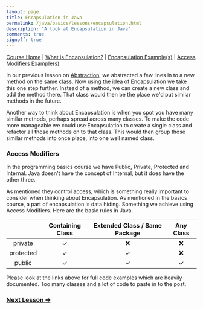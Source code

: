 ```yaml
---
layout: page
title: Encapsulation in Java
permalink: /java/basics/lessons/encapsulation.html
description: "A look at Encapsulation in Java"
comments: true
signoff: true
---
```

[Course Home](../../course) \| [What is Encapsulation?](/programming/lessons/encapsulation) \| [Encapsulation Example(s)](https://github.com/FriendlyTester/Free-Java-Basics-Course/blob/master/src/test/java/lessons/I_Encapsulation.java) \| [Access Modifiers Example(s)](https://github.com/FriendlyTester/Free-Java-Basics-Course/blob/master/src/test/java/lessons/J_AccessModifiers.java)

In our previous lesson on [Abstraction](../lessons/abstraction), we abstracted a few lines in to a new method on the same class. Now using the idea of Encapsulation we take this one step further. Instead of a method, we can create a new class and add the method there. That class would then be the place we'd put similar methods in the future.

Another way to think about Encapsulation is when you spot you have many similar methods, perhaps spread across many classes. To make the code more manageable we could use Encapsulation to create a single class and refactor all those methods on to that class. This would then group those similar methods into once place, into one well named class.

### Access Modifiers
In the programming basics course we have Public, Private, Protected and Internal. Java doesn't have the concept of Internal, but it does have the other three.

As mentioned they control access, which is something really important to consider when thinking about Encapsulation. As mentioned in the basics course, a part of encapsulation is data hiding. Something we achieve using Access Modifiers. Here are the basic rules in Java.

| | Containing Class | Extended Class / Same Package | Any Class 
|:-----:|:------:|:------:|:------:|
|private| &#10003; | 	&#10060; | 	&#10060;
|protected| &#10003; | 	&#10003; | 	&#10060;
|public| &#10003; | 	&#10003; | 	&#10003;

Please look at the links above for full code examples which are heavily documented. Too many classes and a lot of code to paste in to the post.

### [Next Lesson &#10132;](../lessons/inheritance)

